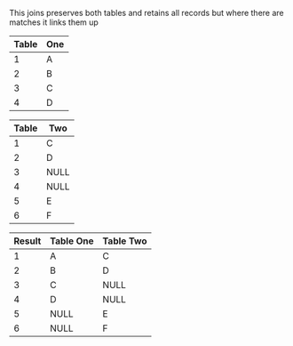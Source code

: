 

This joins preserves both tables and retains all records but where there are matches it links them up


| Table | One |
| ----- | --- |
| 1     | A   |
| 2     | B   |
| 3     | C   |
| 4     | D   |

| Table | Two  |
| ----- | ---- |
| 1     | C    |
| 2     | D    |
| 3     | NULL |
| 4     | NULL |
| 5     | E    |
| 6     | F    |

| Result | Table One | Table Two |
| ------ | --------- | --------- |
| 1      | A         | C         |
| 2      | B         | D         |
| 3      | C         | NULL      |
| 4      | D         | NULL      |
| 5      | NULL      | E         |
| 6      | NULL      | F         |

